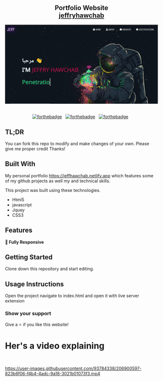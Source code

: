 
<h2 align="center">
  Portfolio Website <br/>
  <a href="https:"https://jeffhawchab.netlify.app/" target="_blank">jeffryhawchab</a>
</h2>
<div align="center">
  <img alt="Demo" src="img/screen.png" />
</div>

<br/>

<center>

[![forthebadge](https://forthebadge.com/images/badges/built-with-love.svg)](https://forthebadge.com) &nbsp;
[![forthebadge](https://forthebadge.com/images/badges/made-with-javascript.svg)](https://forthebadge.com) &nbsp;
[![forthebadge](https://forthebadge.com/images/badges/open-source.svg)](https://forthebadge.com) &nbsp;

</center>


## TL;DR

You can fork this repo to modify and make changes of your own. Please give me proper credit  Thanks!

## Built With

My personal portfolio <a href="https://jeffhawchab.netlify.app" target="_blank">https://jeffhawchab.netlify.app</a> which features some of my github projects as well  my  and technical skills.<br/>

This project was built using these technologies.

- Html5
- javascript
- Jquey
- CSS3

## Features

**📱 Fully Responsive**

## Getting Started

Clone down this repository and start editing.


## Usage Instructions

Open the project navigate to index.html and open it with live server extension <br>

### Show your support

Give a ⭐ if you like this website!

                                            
<h1> Her's a video explaining </h1> <br>

https://user-images.githubusercontent.com/93784338/206900597-823b6f06-f4b4-4adc-9a18-3021b01073f3.mp4


